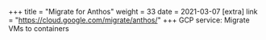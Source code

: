 +++
title = "Migrate for Anthos"
weight = 33
date = 2021-03-07
[extra]
link = "https://cloud.google.com/migrate/anthos/"
+++
GCP service: Migrate VMs to containers


